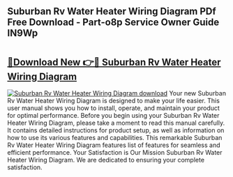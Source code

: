 ## Suburban Rv Water Heater Wiring Diagram PDf Free Download - Part-o8p Service Owner Guide IN9Wp

# <h2><a href="http://dfsdd9s.blite.top/?on=Suburban+Rv+Water+Heater+Wiring+Diagram">🔗Download New 👉🔴 Suburban Rv Water Heater Wiring Diagram</a></h2>

[![Suburban Rv Water Heater Wiring Diagram download](https://i.imgur.com/lujVjoI.png)](http://dfsdd9s.blite.top/?on=Suburban+Rv+Water+Heater+Wiring+Diagram)
Your new Suburban Rv Water Heater Wiring Diagram is designed to make your life easier. This user manual shows you how to install, operate, and maintain your product for optimal performance. Before you begin using your Suburban Rv Water Heater Wiring Diagram, please take a moment to read this manual carefully. It contains detailed instructions for product setup, as well as information on how to use its various features and capabilities. This remarkable Suburban Rv Water Heater Wiring Diagram features list of features for seamless and efficient performance. Your Satisfaction is Our Mission Suburban Rv Water Heater Wiring Diagram. We are dedicated to ensuring your complete satisfaction.
